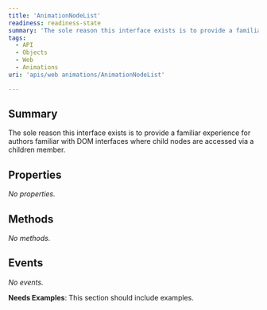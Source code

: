 ```yaml
---
title: 'AnimationNodeList'
readiness: readiness-state
summary: 'The sole reason this interface exists is to provide a familiar experience for authors familiar with DOM interfaces where child nodes are accessed via a children member.'
tags:
  - API
  - Objects
  - Web
  - Animations
uri: 'apis/web animations/AnimationNodeList'

---
```

## Summary

The sole reason this interface exists is to provide a familiar experience for authors familiar with DOM interfaces where child nodes are accessed via a children member.

## Properties

*No properties.*

## Methods

*No methods.*

## Events

*No events.*

**Needs Examples**: This section should include examples.

